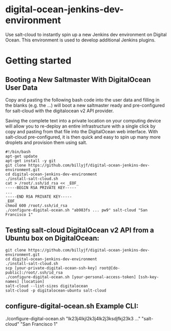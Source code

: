 # digital-ocean-jenkins-dev-environment
Use salt-cloud to instantly spin up a new Jenkins dev environment on Digital Ocean. This environment is used to develop additional Jenkins plugins.

# Getting started #

## Booting a New Saltmaster With DigitalOcean User Data ##
Copy and pasting the following bash code into the user data and filling in the blanks (e.g. the ...) will boot a new saltmaster ready and pre-configured for salt-cloud with the digitalocean v2 API provider.

Saving the complete text into a private location on your computing device will allow you to re-deploy an entire infrastructure with a single click by copy and pasting from that file into the DigitalOcean web interface. With salt-cloud pre-configured, it is then quick and easy to spin up many more droplets and provision them using salt.

```
#!/bin/bash
apt-get update
apt-get install -y git
git clone https://github.com/billyjf/digital-ocean-jenkins-dev-environment.git
cd digital-ocean-jenkins-dev-environment
./install-salt-cloud.sh
cat > /root/.ssh/id_rsa << _EOF_
-----BEGIN RSA PRIVATE KEY-----
...
-----END RSA PRIVATE KEY-----
_EOF_
chmod 600 /root/.ssh/id_rsa
./configure-digital-ocean.sh "ab983fs ... pw9" salt-cloud "San Francisco 1"
```

## Testing salt-cloud DigitalOcean v2 API from a Ubuntu box on DigitalOcean: ##

```
git clone https://github.com/billyjf/digital-ocean-jenkins-dev-environment.git
cd digital-ocean-jenkins-dev-environment
./install-salt-cloud.sh
scp [your-private-digital-ocean-ssh-key] root@[do-public]:/root/.ssh/id_rsa
./configure-digital-ocean.sh [your-personal-access-token] [ssh-key-names] [location]
salt-cloud --list-sizes digitalocean
salt-cloud -p digitalocean-ubuntu salt-cloud 
```

## configure-digital-ocean.sh Example CLI: ##
./configure-digital-ocean.sh "lk23j4lkjl2k3j4lk2j3ksdjfkj23k3 ..." "salt-cloud" "San Francisco 1"
